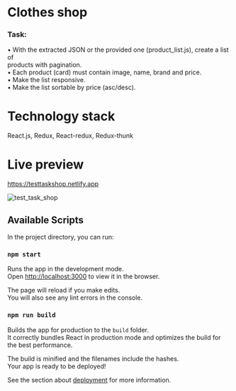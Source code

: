 # Clothes shop
### Task:
• With the extracted JSON or the provided one (product_list.js), create a list of\
products with pagination.\
• Each product (card) must contain image, name, brand and price.\
• Make the list responsive.\
• Make the list sortable by price (asc/desc).

# Technology stack
React.js, Redux, React-redux, Redux-thunk

# Live preview
https://testtaskshop.netlify.app

![test_task_shop](https://user-images.githubusercontent.com/56683358/129490256-1e36b856-5296-40e7-b84f-bf01818eb37a.jpg)

## Available Scripts

In the project directory, you can run:

### `npm start`

Runs the app in the development mode.\
Open [http://localhost:3000](http://localhost:3000) to view it in the browser.

The page will reload if you make edits.\
You will also see any lint errors in the console.

### `npm run build`

Builds the app for production to the `build` folder.\
It correctly bundles React in production mode and optimizes the build for the best performance.

The build is minified and the filenames include the hashes.\
Your app is ready to be deployed!

See the section about [deployment](https://facebook.github.io/create-react-app/docs/deployment) for more information.

